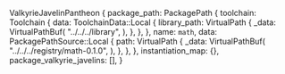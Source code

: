 ValkyrieJavelinPantheon {
    package_path: PackagePath {
        toolchain: Toolchain {
            data: ToolchainData::Local {
                library_path: VirtualPath {
                    _data: VirtualPathBuf(
                        "../../../library",
                    ),
                },
            },
        },
        name: `math`,
        data: PackagePathSource::Local {
            path: VirtualPath {
                _data: VirtualPathBuf(
                    "../../../registry/math-0.1.0",
                ),
            },
        },
    },
    instantiation_map: {},
    package_valkyrie_javelins: [],
}